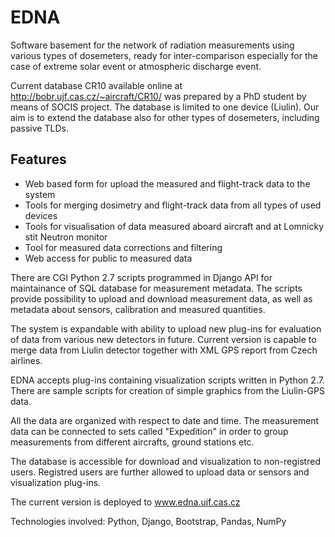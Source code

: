 # EDNA

Software basement for the network of radiation measurements using various types of dosemeters, ready for inter-comparison especially for the case of extreme solar event or atmospheric discharge event.

Current database CR10 available online at http://bobr.ujf.cas.cz/~aircraft/CR10/ was prepared by a PhD student by means of SOCIS project. The database is limited to one device (Liulin). Our aim is to extend the database also for other types of dosemeters, including passive TLDs.

## Features 

- Web based form for upload the measured and flight-track data to the system
- Tools for merging dosimetry and flight-track data from all types of used devices
- Tools for visualisation of data measured aboard aircraft and at Lomnicky stit Neutron monitor
- Tool for measured data corrections and filtering
- Web access for public to measured data

There are CGI Python 2.7 scripts programmed in Django API for maintainance of SQL database for measurement metadata. The scripts provide possibility to upload and download measurement data, as well as metadata about sensors, calibration and measured quantities.

The system is expandable with ability to upload new plug-ins for evaluation of data from various new detectors in future. Current version is capable to merge data from Liulin detector together with XML GPS report from Czech airlines.

EDNA accepts plug-ins containing visualization scripts written in Python 2.7. There are sample scripts for creation of simple graphics from the Liulin-GPS data.

All the data are organized with respect to date and time. The measurement data can be connected to sets called "Expedition" in order to group measurements from different aircrafts, ground stations etc.

The database is accessible for download and visualization to non-registred users. Registred users are further allowed to upload data or sensors and visualization plug-ins.

The current version is deployed to www.edna.ujf.cas.cz

Technologies involved: Python, Django, Bootstrap, Pandas, NumPy
